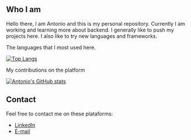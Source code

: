## Who I am

Hello there, I am Antonio and this is my personal repository. Currently I am working and learning more about backend. I generally like to push my projects here. I also like to try new languages and frameworks.

The languages that I most used here.

<a href="https://github.com/anuraghazra/github-readme-stats">
  <img align="center" src="https://github-readme-stats.vercel.app/api/top-langs/?username=antonioChristofoletti&layout=compact&langs_count=10&theme=tokyonight" alt="Top Langs"/>
</a>

My contributions on the platform

<a href="https://github.com/anuraghazra/convoychat">
  <img align="center" src="https://github-readme-stats.vercel.app/api?username=antonioChristofoletti&show_icons=true&count_private=true&theme=tokyonight" alt="Antonio's GitHub stats"/>
</a>

## Contact

Feel free to contact me on these plataforms:

- [LinkedIn](https://www.linkedin.com/in/antonio-c-94b05310b/)
- [E-mail](mailto:antoniochristofoletti123@gmail.com?subject=[GitHub]%20Source%20Han%20Sans)
